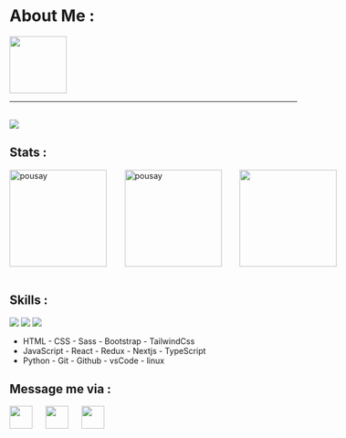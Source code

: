 
<h1>About Me : </h1>

<img style='height:100px;' src='./../assets/me3.png' />

<hr/>
<br/>

<img src='https://readme-typing-svg.demolab.com?font=Fira+Code&weight=200&size=26&duration=2000&pause=200&color=00B81C&background=1A1A1A&center=true&vCenter=true&multiline=true&repeat=false&random=false&width=1000&height=160&lines=17+Y.O;Code+enthusiast;Currently+working+on+TypeScript+%26+Python;Think%2C+Write%2C+Create+and+Celebrate++' />


<h2>Stats : </h2>
<div style='display:flex' >
  <img height="170px" src="https://github-readme-stats.vercel.app/api?username=pousay&number_format=long&show_icons=true&line_height=25&rank_icon=github&title_color=00B81C&text_color=f2f2f2&icon_color=00B81C&bg_color=272727" alt="pousay" />
  &nbsp;&nbsp;&nbsp;&nbsp;&nbsp;&nbsp;&nbsp;&nbsp;
  <img height="170px" src="https://github-readme-stats.vercel.app/api/top-langs?username=pousay&show_icons=true&locale=en&title_color=00B81C&text_color=f2f2f2&theme=dark&layout=compact" alt="pousay" />
  &nbsp;&nbsp;&nbsp;&nbsp;&nbsp;&nbsp;&nbsp;&nbsp;
  <img height='170px' src='https://streak-stats.demolab.com?user=pousay&theme=transparent&hide_border=true&mode=weekly&ring=00B81C&fire=EB5454&dates=2C7FFF&currStreakNum=EB5454&sideNums=EB5454&sideLabels=008B15&currStreakLabel=00B81C'
  />
</div>
<br/>



<h2>Skills : </h2>
<img src="https://skillicons.dev/icons?i=html,css,sass,bootstrap,tailwindcss" />
<img src="https://skillicons.dev/icons?i=js,react,redux,nextjs,ts" />
<img src="https://skillicons.dev/icons?i=py,git,github,vscode,linux" />

<br/>

<ul>
  <li>HTML - CSS - Sass - Bootstrap - TailwindCss</li>
  <li>JavaScript - React - Redux - Nextjs - TypeScript</li>
  <li>Python - Git - Github - vsCode - linux</li>
</ul>


<h2>Message me via : </h2> 
<a href='https://t.me/Better_ring_fring'>
  <img align='left' style='height:40px;' src="https://upload.wikimedia.org/wikipedia/commons/thumb/8/82/Telegram_logo.svg/512px-Telegram_logo.svg.png?20220101141644" />
</a>
<a href='https://discordapp.com/users/837373420764790856'>
  <img align='left' style='margin-left:20px;height:40px;' src="https://skillicons.dev/icons?i=discord" />
</a>
<a href='https://www.instagram.com/p0urya.sh/'>
  <img align='left' style='margin-left:20px;height:40px;' src="https://skillicons.dev/icons?i=instagram" />
</a>
